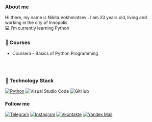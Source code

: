 ### About me

Hi there, my name is Nikita Vokhmintsev . I am 23 years old, living and working in the city of Innopolis.
</br>
💻 I’m currently learning Python

### 📕 Courses

- Coursera - Basics of Python Programming

</br>
</br>

### 🔧 Technology Stack
[![Python](http://ForTheBadge.com/images/badges/Python.svg)](https://www.python.org/)
![Visual Studio Code](https://img.shields.io/badge/Visual%20Studio%20Code-0078d7.svg?style=for-the-badge&logo=visual-studio-code&logoColor=white)
![GitHub](https://img.shields.io/badge/github-%23121011.svg?style=for-the-badge&logo=github&logoColor=white)

### Follow me

[![Telegram](https://img.shields.io/badge/Telegram-090909?style=for-the-badge&logo=telegram&logoColor=white)](https://www.t.me/sbrvrvl)
[![Instagram](https://img.shields.io/badge/Instagram-090909?style=for-the-badge&logo=Instagram&logoColor=white)](https://www.instagram.com/sbrvrvl)
[![Vkontakte](https://img.shields.io/badge/Vkontakte-090909?style=for-the-badge&logo=VK&logoColor=white)](https://vk.com/sbrvrvl)
[![Yandex Mail](https://img.shields.io/badge/yandex_mail-090909?style=for-the-badge&logo=appveyor&logoColor=white)](mailto:sbrvrvl@ya.ru)
